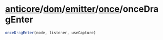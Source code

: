 # [anticore](../../../../../../#reference)/[dom](../../../#reference)/[emitter](../../#reference)/[once](../#reference)/<a name="reference">onceDragEnter</a>

```js
onceDragEnter(node, listener, useCapture)
```